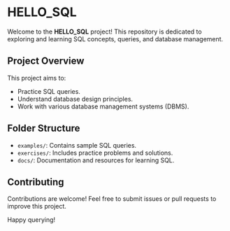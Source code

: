 # HELLO_SQL

Welcome to the **HELLO_SQL** project! This repository is dedicated to exploring and learning SQL concepts, queries, and database management.

## Project Overview

This project aims to:
- Practice SQL queries.
- Understand database design principles.
- Work with various database management systems (DBMS).

## Folder Structure

- `examples/`: Contains sample SQL queries.
- `exercises/`: Includes practice problems and solutions.
- `docs/`: Documentation and resources for learning SQL.

## Contributing

Contributions are welcome! Feel free to submit issues or pull requests to improve this project.

Happy querying!